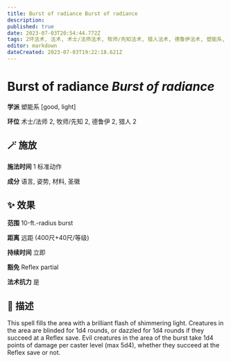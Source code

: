 ```yaml
---
title: Burst of radiance Burst of radiance
description: 
published: true
date: 2023-07-03T20:54:44.772Z
tags: 2环法术, 法术, 术士/法师法术, 牧师/先知法术, 猎人法术, 德鲁伊法术, 塑能系, good, light
editor: markdown
dateCreated: 2023-07-03T19:22:18.621Z
---
```


# **Burst of radiance** *Burst of radiance*

**学派** 塑能系 \[good, light\] 

**环位** 术士/法师 2, 牧师/先知 2, 德鲁伊 2, 猎人 2

## 🪄 施放

**施法时间** 1 标准动作

**成分** 语言, 姿势, 材料, 圣徽

## ✨ 效果  

**范围** 10-ft.-radius burst

**距离** 远距 (400尺+40尺/等级)  

**持续时间** 立即 

**豁免** Reflex partial

**法术抗力** 是

## 📖 描述

This spell fills the area with a brilliant flash of shimmering light. Creatures in the area are blinded for 1d4 rounds, or dazzled for 1d4 rounds if they succeed at a Reflex save. Evil creatures in the area of the burst take 1d4 points of damage per caster level (max 5d4), whether they succeed at the Reflex save or not.
    